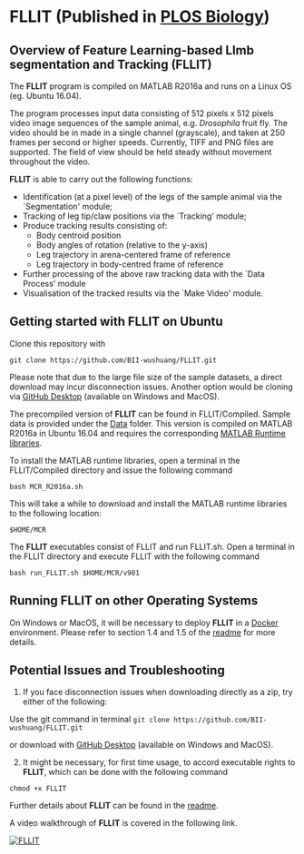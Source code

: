 # FLLIT (Published in [PLOS Biology](https://journals.plos.org/plosbiology/article?id=10.1371/journal.pbio.3000346))
## Overview of Feature Learning-based LImb segmentation and Tracking (**FLLIT**)

The **FLLIT** program is compiled on MATLAB R2016a and runs on a Linux OS (eg. Ubuntu 16.04).

The program processes input data consisting of 512 pixels x 512 pixels video image sequences of the sample animal, e.g. *Drosophila* fruit fly. The video should be in made in a single channel (grayscale), and taken at 250 frames per second or higher speeds. Currently, TIFF and PNG files are supported. The field of view should be held steady without movement throughout the video.

**FLLIT** is able to carry out the following functions:
- Identification (at a pixel level) of the legs of the sample animal via the `Segmentation' module;
- Tracking of leg tip/claw positions via the `Tracking' module;
- Produce tracking results consisting of:
	* Body centroid position
	* Body angles of rotation (relative to the y-axis)
	* Leg trajectory in arena-centered frame of reference
	* Leg trajectory in body-centred frame of reference
- Further processing of the above raw tracking data with the `Data Process' module
- Visualisation of the tracked results via the `Make Video' module.

## Getting started with FLLIT on Ubuntu
Clone this repository with 

```git clone https://github.com/BII-wushuang/FLLIT.git```

Please note that due to the large file size of the sample datasets, a direct download may incur disconnection issues. Another option would be cloning via [GitHub Desktop]( https://desktop.github.com/ ) (available on Windows and MacOS).



The precompiled version of **FLLIT** can be found in FLLIT/Compiled. Sample data is provided under the [Data](./Compiled/Data) folder. This version is compiled on MATLAB R2016a in Ubuntu 16.04 and requires the corresponding [MATLAB Runtime libraries](http://ssd.mathworks.com/supportfiles/downloads/R2016a/deployment_files/R2016a/installers/glnxa64/MCR_R2016a_glnxa64_installer.zip).

To install the MATLAB runtime libraries, open a terminal in the FLLIT/Compiled directory and issue the following command

```bash MCR_R2016a.sh```

This will take a while to download and install the MATLAB runtime libraries to the following location:

```$HOME/MCR```

The **FLLIT** executables consist of FLLIT and run FLLIT.sh. Open a terminal in the FLLIT directory and execute FLLIT with the following command

```bash run_FLLIT.sh $HOME/MCR/v901```

## Running FLLIT on other Operating Systems
On Windows or MacOS, it will be necessary to deploy **FLLIT** in a [Docker](https://www.docker.com/) environment. Please refer to section 1.4 and 1.5 of the [readme](./Compiled/Readme.pdf) for more details.

## Potential Issues and Troubleshooting
1) If you face disconnection issues when downloading directly as a zip, try either of the following:

Use the git command in terminal ```git clone https://github.com/BII-wushuang/FLLIT.git```

or download with [GitHub Desktop]( https://desktop.github.com/ ) (available on Windows and MacOS).

2) It might be necessary, for first time usage, to accord executable rights to **FLLIT**, which can be done with the following command

```chmod +x FLLIT```

Further details about **FLLIT** can be found in the [readme](./Compiled/Readme.pdf).

A video walkthrough of **FLLIT** is covered in the following link.

[![FLLIT](https://img.youtube.com/vi/g31la3oUNYk/0.jpg)](https://www.youtube.com/watch?v=g31la3oUNYk)

